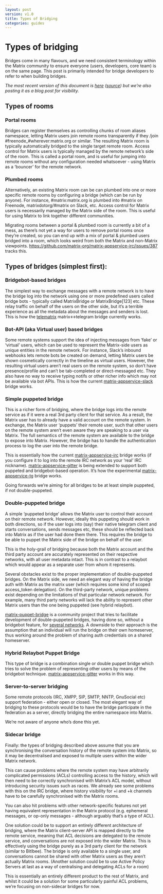 ```yaml
---
layout: post
version: v1.0
title: Types of Bridging
categories: guides
---
```

<link href="/docs/css/faq.css" type="text/css" rel="stylesheet" />

# Types of bridging

Bridges come in many flavours, and we need consistent terminology within the Matrix community to ensure everyone (users, developers, core team) is on the same page.  This post is primarily intended for bridge developers to refer to when building bridges.

*The most recent version of this document is [here](https://matrix.org/docs/guides/types-of-bridging.html) ([source](https://github.com/matrix-org/matrix-doc/blob/master/supporting-docs/guides/2017-03-11-types-of-bridging.md)) but we’re also posting it as a blog post for visibility.*

## Types of rooms

### Portal rooms

Bridges can register themselves as controlling chunks of room aliases namespace, letting Matrix users join remote rooms transparently if they /join #freenode_#wherever:matrix.org or similar.  The resulting Matrix room is typically automatically bridged to the single target remote room. Access control for Matrix users is typically managed by the remote network’s side of the room. This is called a portal room, and is useful for jumping into remote rooms without any configuration needed whatsoever - using Matrix as a ‘bouncer’ for the remote network.

### Plumbed rooms

Alternatively, an existing Matrix room can be can plumbed into one or more specific remote rooms by configuring a bridge (which can be run by anyone).  For instance, #matrix:matrix.org is plumbed into #matrix on Freenode, matrixdotorg/#matrix on Slack, etc.  Access control for Matrix users is necessarily managed by the Matrix side of the room. This is useful for using Matrix to link together different communities.

Migrating rooms between a portal & plumbed room is currently a bit of a mess, as there’s not yet a way for users to remove portal rooms once they’re created, so you can end up with a mix of portal & plumbed users bridged into a room, which looks weird from both the Matrix and non-Matrix viewpoints. https://github.com/matrix-org/matrix-appservice-irc/issues/387 tracks this.

## Types of bridges (simplest first):

### Bridgebot-based bridges

The simplest way to exchange messages with a remote network is to have the bridge log into the network using one or more predefined users called bridge bots - typically called MatrixBridge or MatrixBridge[123] etc.  These relay traffic on behalf of the users on the other side, but it’s a terrible experience as all the metadata about the messages and senders is lost.  This is how the [telematrix](https://github.com/SijmenSchoon/telematrix) matrix<->telegram bridge currently works.

### Bot-API (aka Virtual user) based bridges

Some remote systems support the idea of injecting messages from ‘fake’ or ‘virtual’ users, which can be used to represent the Matrix-side users as unique entities in the remote network.  For instance, Slack’s inbound webhooks lets remote bots be created on demand, letting Matrix users be shown cosmetically correctly in the timeline as virtual users.  However, the resulting virtual users aren’t real users on the remote system, so don’t have presence/profile and can’t be tab-completed or direct-messaged etc.  They also have no way to receive typing notifs or other richer info which may not be available via bot APIs.  This is how the current [matrix-appservice-slack](https://github.com/matrix-org/matrix-appservice-slack) bridge works.

### Simple puppeted bridge

This is a richer form of bridging, where the bridge logs into the remote service as if it were a real 3rd party client for that service.  As a result, the Matrix user has to already have a valid account on the remote system.  In exchange, the Matrix user ‘puppets’ their remote user, such that other users on the remote system aren’t even aware they are speaking to a user via Matrix.  The full semantics of the remote system are available to the bridge to expose into Matrix.  However, the bridge has to handle the authentication process to log the user into the remote bridge.

This is essentially how the current [matrix-appservice-irc](https://github.com/matrix-org/matrix-appservice-irc) bridge works (if you configure it to log into the remote IRC network as your ‘real’ IRC nickname).  [matrix-appservice-gitter](https://github.com/matrix-org/matrix-appservice-gitter) is being extended to support both puppeted and bridgebot-based operation.  It’s how the experimental [matrix-appservice-tg](https://github.com/matrix-org/matrix-appservice-tg) bridge works.

Going forwards we’re aiming for all bridges to be at least simple puppeted, if not double-puppeted.

### Double-puppeted bridge

A simple ‘puppeted bridge’ allows the Matrix user to control their account on their remote network. However, ideally this puppeting should work in both directions, so if the user logs into (say) their native telegram client and starts conversations, sends messages etc, these should be reflected back into Matrix as if the user had done them there. This requires the bridge to be able to puppet the Matrix side of the bridge on behalf of the user.

This is the holy-grail of bridging because both the Matrix account and the third party account are accurately represented on their respective networks, with all user metadata intact. This is in contrast to a relaybot which would appear as a separate user from whom it represents.

Several obstacles exist to the proper implementation of double-puppeted bridges. On the Matrix side, we need an elegant way of having the bridge auth with Matrix as the matrix user (which requires some kind of scoped access_token delegation). On the third-party network, unique problems exist depending on the limitations of that particular network network. For example, many third party networks will lack the ability to represent other Matrix users than the one being puppeted (see hybrid relaybot).

[matrix-puppet-bridge](https://github.com/matrix-hacks/matrix-puppet-bridge) is a community project that tries to facilitate development of double-puppeted bridges, having done so, without a bridgebot feature, for [several networks](https://github.com/matrix-hacks/matrix-puppet-bridge#examples). A downside to their approach is the assumption that an individual will run the bridge on their own homeserver, thus working around the problem of sharing auth credentials on a shared homeserver.

### Hybrid Relaybot Puppet Bridge

This type of bridge is a combination single or double puppet bridge which tries to solve the problem of representing other users by means of the bridgebot technique. [matrix-appservice-gitter](https://github.com/matrix-org/matrix-appservice-gitter) works in this way.

### Server-to-server bridging

Some remote protocols (IRC, XMPP, SIP, SMTP, NNTP, GnuSocial etc) support federation - either open or closed.  The most elegant way of bridging to these protocols would be to have the bridge participate in the federation as a server, directly bridging the entire namespace into Matrix.

We’re not aware of anyone who’s done this yet.

### Sidecar bridge

Finally: the types of bridging described above assume that you are synchronising the conversation history of the remote system into Matrix, so it may be decentralised and exposed to multiple users within the wider Matrix network.

This can cause problems where the remote system may have arbitrarily complicated permissions (ACLs) controlling access to the history, which will then need to be correctly synchronised with Matrix’s ACL model, without introducing security issues such as races.  We already see some problems with this on the IRC bridge, where history visibility for +i and +k channels have to be carefully synchronised with the Matrix rooms.

You can also hit problems with other network-specific features not yet having equivalent representation in the Matrix protocol (e.g. ephemeral messages, or op-only messages - although arguably that’s a type of ACL).

One solution could be to support an entirely different architecture of bridging, where the Matrix client-server API is mapped directly to the remote service, meaning that ACL decisions are delegated to the remote service, and conversations are not exposed into the wider Matrix. This is effectively using the bridge purely as a 3rd party client for the network (similar to Bitlbee).  The bridge is only available to a single user, and conversations cannot be shared with other Matrix users as they aren’t actually Matrix rooms.  (Another solution could be to use Active Policy Servers at last as a way of centralising and delegating ACLs for a room)

This is essentially an entirely different product to the rest of Matrix, and whilst it could be a solution for some particularly painful ACL problems, we’re focusing on non-sidecar bridges for now.
